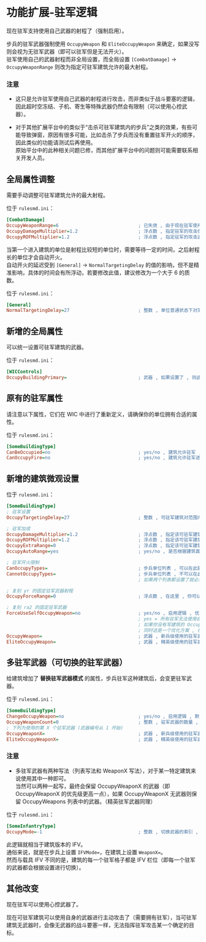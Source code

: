 # 功能扩展-驻军逻辑

现在驻军支持使用自己武器的射程了（强制启用）。

步兵的驻军武器强制使用 `OccupyWeapon` 和 `EliteOccupyWeapon` 来确定，如果没写则会视为无驻军武器（即可以驻军但是无法开火）。  
驻军使用自己的武器射程而非全局设置，而全局设置 `[CombatDamage]` -> `OccupyWeaponRange` 则改为指定可驻军建筑允许的最大射程。

### 注意

* 这只是允许驻军使用自己武器的射程进行攻击，而非类似于战斗要塞的逻辑，因此超时空冻结、子机、寄生等特殊武器仍然会有限制（可以使用心控武器）。

* 对于其他扩展平台中的类似于“击杀可驻军建筑内的步兵”之类的效果，有些可能导致弹窗，原因有很多可能，比如击杀了步兵而没有重置驻军开火的顺序，因此类似的功能请测试后再使用。  
原始平台中的此种相关问题已修，而其他扩展平台中的问题则可能需要联系相关开发人员。



## 全局属性调整

需要手动调整可驻军建筑允许的最大射程。

位于 `rulesmd.ini`：

```ini
[CombatDamage]
OccupyWeaponRange=6                             ; 已失效 , 由于现在驻军使用战斗要塞的模式自己打自己的 , 因此这个全局参数已经没有任何实际作用了 , 默认值是 6 , 单位 : 格子
OccupyDamageMultiplier=1.2                      ; 浮点数 , 指定驻军的攻击伤害倍率 , 默认值是 1.2
OccupyROFMultiplier=1.2                         ; 浮点数 , 指定驻军的攻击速度倍率 , 默认值是 1.2
```

当第一个进入建筑的单位是射程比较短的单位时，需要等待一定的时间，之后射程长的单位才会自动开火。  
自动开火的延迟受到 `[General]` -> `NormalTargetingDelay` 的值的影响，但不是精准影响，具体的时间会有所浮动，若要修改此值，建议修改为一个大于 6 的质数。

位于 `rulesmd.ini`：

```ini
[General]
NormalTargetingDelay=27                         ; 整数 , 单位普通状态下对范围内的目标进行攻击的延迟时间 , 它提供了一个精确的值 , 27 只是泰伯利亚之日的默认值 , 单位 : 帧
```



## 新增的全局属性

可以统一设置可驻军建筑的武器。

位于 `rulesmd.ini`：

```ini
[WICControls]
OccupyBuildingPrimary=                          ; 武器 , 如果设置了 , 则此武器替代可驻军建筑的主武器 , 默认值是 空
```



## 原有的驻军属性

请注意以下属性，它们在 WIC 中进行了重新定义，请确保你的单位拥有合适的属性。

位于 `rulesmd.ini`：

```ini
[SomeBuildingType]
CanBeOccupied=no                                ; yes/no , 建筑允许驻军 , 默认值是 no
CanOccupyFire=no                                ; yes/no , 建筑允许驻军进行开火 , 默认值是 no
```



## 新增的建筑微观设置

位于 `rulesmd.ini`：

```ini
[SomeBuildingType]
; 驻军设置
OccupyTargetingDelay=27                         ; 整数 , 可驻军建筑对范围内的目标进行攻击的延迟时间 , 默认值是 [General] -> NormalTargetingDelay 的值

; 驻军加成
OccupyDamageMultiplier=1.2                      ; 浮点数 , 指定该可驻军建筑中驻军的攻击伤害倍率 , 默认值是 [CombatDamage] -> OccupyDamageMultiplier 的值
OccupyROFMultiplier=1.2                         ; 浮点数 , 指定该可驻军建筑中驻军的攻击速度倍率 , 默认值是 [CombatDamage] -> OccupyROFMultiplier 的值
OccupyExtraRange=0                              ; 浮点数 , 指定该可驻军建筑中驻军的攻击射程增加量 , 负数 = 减少射程 , 默认值是 0 , 单位 : 格子
OccupyAutoRange=yes                             ; yes/no , 是否根据建筑面积自动提升射程 , 避免驻军到拥有较大面积的建筑时步兵对外射程不足的问题 , 默认值是 yes

; 驻军开火限制
CanOccupyTypes=                                 ; 步兵单位列表 , 可以在此建筑驻军开火的步兵列表 (白名单) , 不写或留空表示所有人都可以开火 , 默认值是 空
CannotOccupyTypes=                              ; 步兵单位列表 , 不可以在此建筑驻军开火的步兵列表 (黑名单) , 默认值是 空
                                                ; 如果两个列表都设置了就必须同时满足两个列表才能开火 , 然后即使不能开火 , 单位也依然可以进入可驻军建筑

; 复刻 yr 的固定驻军武器射程
OccupyForceRange=0                              ; 浮点数 , 在这里 , 你可以恢复以前的固定射程的逻辑 , 强制此建筑的所有驻军都使用此射程 , 当此项大于 0 时生效 , 不影响 OccupyAutoRange 的效果 , 默认值是 0 , 单位 : 格子

; 复刻 ra2 的固定驻军武器
ForceUseSelfOccupyWeapon=no                     ; yes/no , 启用逻辑 , 优先级高于【多驻军武器】 , 默认值是 no
                                                ; yes = 所有驻军无法使用自己的驻军武器 , 改为使用建筑的 OccupyWeapon 武器开火
                                                ; 如果你没有写建筑的 OccupyWeapon , 则效果基本等同于 CanOccupyFire=no , 还请注意
                                                ; 同时这是一个优化方案 , 在要求所有步兵都使用同一个驻军武器时 , 它的性能会比较高
OccupyWeapon=                                   ; 武器 , 新兵级使用的驻军武器 , 默认值是 空
EliteOccupyWeapon=                              ; 武器 , 精英级使用的驻军武器 , 默认值是 空
```



## 多驻军武器（可切换的驻军武器）

给建筑增加了 **替换驻军武器模式** 的属性，步兵驻军这种建筑后，会变更驻军武器。

位于 `rulesmd.ini`：

```ini
[SomeBuildingType]
ChangeOccupyWeapon=no                           ; yes/no , 启用逻辑 , 默认值是 no
OccupyWeaponCount=0                             ; 整数 , 驻军武器的数量 , 小于 0 按 0 算 , 默认值是 0
; 下列为使用的第 X 个驻军武器 (武器编号从 1 开始)
OccupyWeaponX=                                  ; 武器 , 新兵级使用的驻军武器 , 默认值是 空
EliteOccupyWeaponX=                             ; 武器 , 精英级使用的驻军武器 , 默认值是 空
```

### 注意

* 多驻军武器有两种写法（列表写法和 WeaponX 写法），对于某一特定建筑来说使用其中一种即可。  
当然可以两种一起写，最终会保留 OccupyWeaponX 的武器（即 OccupyWeaponX 的优先级更高一点），如果 OccupyWeaponX 无武器则保留 OccupyWeapons 列表中的武器。（精英驻军武器同理）

位于 `rulesmd.ini`：

```ini
[SomeInfantryType]
OccupyMode=-1                                   ; 整数 , 切换武器的索引 , -1 = 使用 OccupyWeapon 作为驻军武器
```

此逻辑就相当于建筑版本的 IFV。  
通俗来说，就是在步兵上设置 `IFVMode=`，在建筑上设置 `WeaponX=`。  
然而与载具 IFV 不同的是，建筑的每一个驻军格子都是 IFV 栏位（即每一个驻军的武器都会根据设置进行切换）。



## 其他改变

现在驻军可以使用心控武器了。

现在可驻军建筑可以使用自身的武器进行主动攻击了（需要拥有驻军），当可驻军建筑无武器时，会像无武器的战斗要塞一样，无法指挥驻军攻击某一个确定的目标。